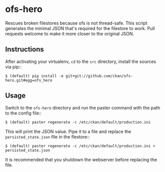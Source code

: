 # ofs-hero
Rescues broken filestores because ofs is not thread-safe. This script generates
the minimal JSON that's required for the filestore to work. Pull requests
welcome to make it more closer to the original JSON.

## Instructions
After activating your virtualenv, `cd` to the `src` directory, install the
sources via pip::

    $ (default) pip install -e git+git://github.com/ckan/ofs-hero.git#egg=ofs_hero

## Usage
Switch to the `ofs-hero` directory and run the paster command with the path to
the config file::

    $ (default) paster regenerate -c /etc/ckan/default/production.ini

This will print the JSON value. Pipe it to a file and replace the
`persisted_state.json` file in the flestore::

    $ (default) paster regenerate -c /etc/ckan/default/production.ini > persisted_state.json

It is recommended that you shutdown the webserver before replacing the file.
